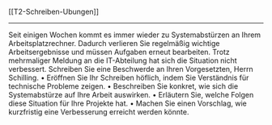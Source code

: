 [[T2-Schreiben-Ubungen]]

---

Seit einigen Wochen kommt es immer wieder zu Systemabstürzen an Ihrem Arbeitsplatzrechner. Dadurch verlieren Sie regelmäßig wichtige Arbeitsergebnisse und müssen Aufgaben erneut bearbeiten. Trotz mehrmaliger Meldung an die IT-Abteilung hat sich die Situation nicht verbessert. Schreiben Sie eine Beschwerde an Ihren Vorgesetzten, Herrn Schilling.
	•	Eröffnen Sie Ihr Schreiben höflich, indem Sie Verständnis für technische Probleme zeigen.
	•	Beschreiben Sie konkret, wie sich die Systemabstürze auf Ihre Arbeit auswirken.
	•	Erläutern Sie, welche Folgen diese Situation für Ihre Projekte hat.
	•	Machen Sie einen Vorschlag, wie kurzfristig eine Verbesserung erreicht werden könnte.